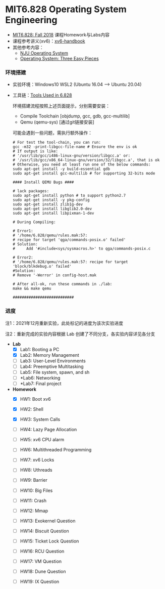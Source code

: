 # MIT6.828 Operating System Engineering



-  [MIT6.828: Fall 2018](https://pdos.csail.mit.edu/6.828/2018/schedule.html) 课程Homework与Labs内容
- 课程参考讲义(xv6)：[xv6-handbook](https://pdos.csail.mit.edu/6.828/2018/xv6/book-rev11.pdf)
-  其他参考内容：
   - [NJU Operating System](https://www.bilibili.com/video/BV1N741177F5)
   - [Operating System: Three Easy Pieces](http://pages.cs.wisc.edu/~remzi/OSTEP/)



### 环境搭建

- 实验环境：Windows10 WSL2 (Ubuntu 16.04 --> Ubuntu 20.04)

- 工具链：[Tools Used in 6.828](https://pdos.csail.mit.edu/6.828/2018/tools.html)

  环境搭建流程按照上述页面提示，分别需要安装：

  - Compile Toolchain [objdump, gcc, gdb, gcc-multilib]
  - Qemu (qemu-sys) [通过git链接安装]
  
  可能会遇到一些问题，需执行额外操作：
  
  ```shell
  # For test the tool-chain, you can run:
  gcc -m32 -print-libgcc-file-name # Ensure the env is ok
  # If output is like:
  # '/usr/lib/gcc/i486-linux-gnu/version/libgcc.a' or:
  # '/usr/lib/gcc/x86_64-linux-gnu/version/32/libgcc.a', that is ok
  # Otherwise, you need at least run one of the below commands:
  sudo apt-get install -y build-essential gdb
  sudo apt-get install gcc-multilib # for supporting 32-bits mode
  
  #### Install QEMU Bugs ####
  
  # lack packages:
  sudo apt-get install python # to support python2.7
  sudo apt-get install -y pkg-config
  sudo apt-get install zlib1g-dev
  sudo apt-get install libglib2.0-dev
  sudo apt-get install libpixman-1-dev
  
  # During Compiling:
  
  # Error1:
  # '/home/6.828/qemu/rules.mak:57: 
  # recipe for target 'qga/commands-posix.o' failed' 
  # Solution:
  # 	Add '#include<sys/sysmacros.h>' to qga/commands-posix.c
  
  # Error2:
  # '/home/6.828/qemu/rules.mak:57: recipe for target 'block/blkdebug.o' failed'
  #Solution:
  #	Remove '-Werror' in config-host.mak
  
  # After all-ok, run these commands in ./lab:
  make && make qemu
  
  ###########################
  ```



### 进度

注1：2021年12月重新实验，此处标记的进度为该次实验进度

注2：重新完成的实验内容根据 Lab 创建了不同分支，各实验内容详见各分支

- **Lab**
  * [x] Lab1: Booting a PC
  * [x] Lab2: Memory Management
  * [ ] Lab3: User-Level Environments
  * [ ] Lab4: Preemptive Multitasking
  * [ ] Lab5: File system, spawn, and sh
  * [ ] *Lab6: Networking
  * [ ] *Lab7: Final project

- **Homework**
  * [x] HW1: Boot xv6
  * [x] HW2: Shell
  * [x] HW3: System Calls
  * [ ] HW4: Lazy Page Allocation
  * [ ] HW5: xv6 CPU alarm
  * [ ] HW6: Multithreaded Programming
  * [ ] HW7: xv6 Locks
  * [ ] HW8: Uthreads
  * [ ] HW9: Barrier
  * [ ] HW10: Big Files
  * [ ] HW11: Crash
  * [ ] HW12: Mmap
  * [ ] HW13: Exokernel Question
  * [ ] HW14: Biscuit Question
  * [ ] HW15: Ticket Lock Question
  * [ ] HW16: RCU Question
  * [ ] HW17: VM Question
  * [ ] HW18: Dune Question
  * [ ] HW19: IX Question

